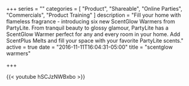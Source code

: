 +++
series = ""
categories = [
  "Product",
  "Shareable", 
 "Online Parties",
  "Commercials",
  "Product Training"
]
description = "Fill your home with flameless fragrance - introducing six new ScentGlow Warmers from PartyLite. From tranquil beauty to glossy glamour, PartyLite has a ScentGlow Warmer perfect for any and every room in your home. Add ScentPlus Melts and fill your space with your favorite PartyLite scents."
active = true
date = "2016-11-11T16:04:31-05:00"
title = "scentglow warmers"

+++

{{< youtube hSCJzNWBxbo >}}

